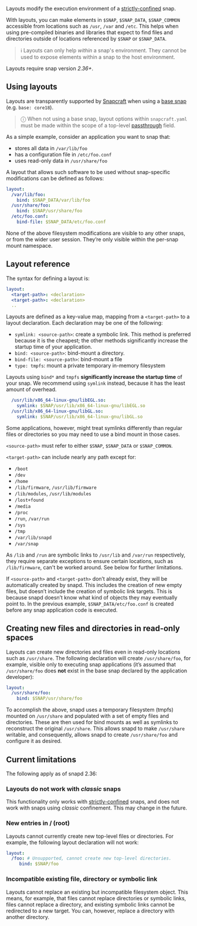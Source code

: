 Layouts modify the execution environment of a [strictly-confined](/t/snap-confinement/6233) snap.

With layouts, you can make elements in `$SNAP`, `$SNAP_DATA`, `$SNAP_COMMON` accessible from locations such as `/usr`, `/var` and `/etc`. This helps when using pre-compiled binaries and libraries that expect to find files and directories outside of locations referenced by `$SNAP` or `$SNAP_DATA`.

> :information_source: Layouts can only help _within_ a snap's environment. They cannot be used to expose elements within a snap to the host environment.

Layouts require snap version _2.36+_.

## Using layouts

Layouts are transparently supported by [Snapcraft](/t/snapcraft-overview/8940) when using a [base snap](/t/base-snaps/11198) (e.g. `base: core18`).

>  ⓘ  When not using a base snap, layout options within `snapcraft.yaml` must be made within the scope of a top-level [passthrough](/t/using-in-development-features-in-snapcraft-yaml/5766) field.

As a simple example, consider an application you want to snap that:

- stores all data in `/var/lib/foo`
- has a configuration file in `/etc/foo.conf`
- uses read-only data in `/usr/share/foo`

A layout that allows such software to be used without snap-specific modifications can be defined as follows:

```yaml
layout:
  /var/lib/foo:
    bind: $SNAP_DATA/var/lib/foo
  /usr/share/foo:
    bind: $SNAP/usr/share/foo
  /etc/foo.conf:
    bind-file: $SNAP_DATA/etc/foo.conf
```

None of the above filesystem modifications are visible to any other snaps, or from the wider user session. They’re only visible within the per-snap mount namespace.

## Layout reference

The syntax for defining a layout is:

```yaml
layout:
  <target-path>: <declaration>
  <target-path>: <declaration>
  ..
```

Layouts are defined as a key-value map, mapping from a `<target-path>` to a layout declaration. Each declaration may be one of the following:

* `symlink: <source-path>`: create a symbolic link. This method is preferred because it is the cheapest; the other methods significantly increase the startup time of your application.
* `bind: <source-path>`: bind-mount a directory.
* `bind-file: <source-path>`: bind-mount a file
* `type: tmpfs`: mount a private temporary in-memory filesystem

Layouts using `bind*` and `tmpfs` **significantly increase the startup time** of your snap. We recommend using `symlink` instead, because it has the least amount of overhead.


```yaml
  /usr/lib/x86_64-linux-gnu/libEGL.so:
    symlink: $SNAP/usr/lib/x86_64-linux-gnu/libEGL.so
  /usr/lib/x86_64-linux-gnu/libGL.so:
    symlink: $SNAP/usr/lib/x86_64-linux-gnu/libGL.so
```

Some applications, however, might treat symlinks differently than regular files or directories so you may need to use a bind mount in those cases.

 `<source-path>` must refer to either `$SNAP`, `$SNAP_DATA` or `$SNAP_COMMON`.

 `<target-path>` can include nearly any path except for:
- `/boot`
- `/dev`
- `/home`
- `/lib/firmware`, `/usr/lib/firmware`
- `/lib/modules`,  `/usr/lib/modules`
- `/lost+found`
- `/media`
- `/proc`
- `/run`, `/var/run`
- `/sys`
- `/tmp`
- `/var/lib/snapd`
- `/var/snap`

As `/lib` and `/run` are symbolic links to `/usr/lib` and `/var/run` respectively, they require separate exceptions to ensure certain locations, such as `/lib/firmware`, can't be worked around. See below for further limitations.

If `<source-path>` and `<target-path>` don’t already exist, they will be automatically created by snapd. This includes the creation of new empty files, but doesn’t include the creation of symbolic link targets. This is because snapd doesn’t know what kind of objects they may eventually point to. In the previous example, `$SNAP_DATA/etc/foo.conf` is created before any snap application code is executed.

## Creating new files and directories in read-only spaces

Layouts can create new directories and files even in read-only locations such as `/usr/share`. The following declaration will create `/usr/share/foo`, for example, visible only to executing snap applications (it’s assumed that `/usr/share/foo` does **not** exist in the base snap declared by the application developer):

```yaml
layout:
  /usr/share/foo:
    bind: $SNAP/usr/share/foo
```

To accomplish the above, snapd uses a temporary filesystem (tmpfs) mounted on `/usr/share` and  populated with a set of empty files and directories. These are then used for bind mounts as well as symlinks to reconstruct the original `/usr/share`. This allows snapd to make `/usr/share` writable, and consequently, allows snapd to create `/usr/share/foo` and configure it as desired.

## Current limitations

The following apply as of snapd 2.36:

### Layouts do not work with _classic_ snaps

This functionality only works with [strictly-confined](https://forum.snapcraft.io/t/snap-confinement/6233) snaps, and does not work with snaps using _classic_ confinement. This may change in the future.


### New entries in / (root)

Layouts cannot currently create new top-level files or directories. For example, the following layout declaration will not work:

```yaml
layout:
  /foo: # Unsupported, cannot create new top-level directories.
     bind: $SNAP/foo
```

### Incompatible existing file, directory or symbolic link

Layouts cannot replace an existing but incompatible filesystem object. This means, for example, that files cannot replace directories or symbolic links, files cannot replace a directory, and existing symbolic links cannot be redirected to a new target. You can, however, replace a directory with another directory.
